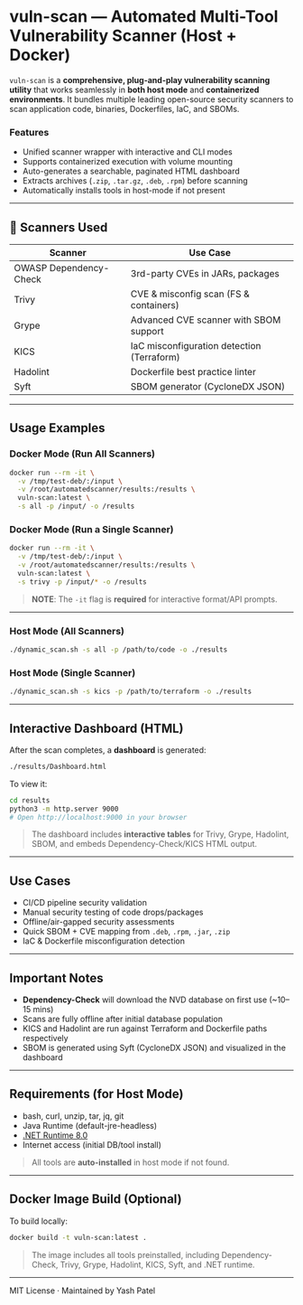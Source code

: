 # vuln-scan — Automated Multi-Tool Vulnerability Scanner (Host + Docker)

`vuln-scan` is a **comprehensive, plug-and-play vulnerability scanning utility** that works seamlessly in **both host mode** and **containerized environments**. It bundles multiple leading open-source security scanners to scan application code, binaries, Dockerfiles, IaC, and SBOMs.

### Features

- Unified scanner wrapper with interactive and CLI modes
- Supports containerized execution with volume mounting
- Auto-generates a searchable, paginated HTML dashboard
- Extracts archives (`.zip`, `.tar.gz`, `.deb`, `.rpm`) before scanning
- Automatically installs tools in host-mode if not present

---

## 🔧 Scanners Used

| Scanner                | Use Case                                  |
|------------------------|-------------------------------------------|
| OWASP Dependency-Check | 3rd-party CVEs in JARs, packages          |
| Trivy                  | CVE & misconfig scan (FS & containers)    |
| Grype                  | Advanced CVE scanner with SBOM support    |
| KICS                   | IaC misconfiguration detection (Terraform)|
| Hadolint               | Dockerfile best practice linter           |
| Syft                   | SBOM generator (CycloneDX JSON)           |

---

## Usage Examples

### Docker Mode (Run All Scanners)
```bash
docker run --rm -it \
  -v /tmp/test-deb/:/input \
  -v /root/automatedscanner/results:/results \
  vuln-scan:latest \
  -s all -p /input/ -o /results
````

### Docker Mode (Run a Single Scanner)

```bash
docker run --rm -it \
  -v /tmp/test-deb/:/input \
  -v /root/automatedscanner/results:/results \
  vuln-scan:latest \
  -s trivy -p /input/* -o /results
```

> **NOTE**: The `-it` flag is **required** for interactive format/API prompts.

---

### Host Mode (All Scanners)

```bash
./dynamic_scan.sh -s all -p /path/to/code -o ./results
```

### Host Mode (Single Scanner)

```bash
./dynamic_scan.sh -s kics -p /path/to/terraform -o ./results
```

---

## Interactive Dashboard (HTML)

After the scan completes, a **dashboard** is generated:

```bash
./results/Dashboard.html
```

To view it:

```bash
cd results
python3 -m http.server 9000
# Open http://localhost:9000 in your browser
```

> The dashboard includes **interactive tables** for Trivy, Grype, Hadolint, SBOM, and embeds Dependency-Check/KICS HTML output.

---

## Use Cases

* CI/CD pipeline security validation
* Manual security testing of code drops/packages
* Offline/air-gapped security assessments
* Quick SBOM + CVE mapping from `.deb`, `.rpm`, `.jar`, `.zip`
* IaC & Dockerfile misconfiguration detection

---

## Important Notes

* **Dependency-Check** will download the NVD database on first use (\~10–15 mins)
* Scans are fully offline after initial database population
* KICS and Hadolint are run against Terraform and Dockerfile paths respectively
* SBOM is generated using Syft (CycloneDX JSON) and visualized in the dashboard

---

## Requirements (for Host Mode)

* bash, curl, unzip, tar, jq, git
* Java Runtime (default-jre-headless)
* [.NET Runtime 8.0](https://dotnet.microsoft.com/en-us/download/dotnet/8.0)
* Internet access (initial DB/tool install)

> All tools are **auto-installed** in host mode if not found.

---

## Docker Image Build (Optional)

To build locally:

```bash
docker build -t vuln-scan:latest .
```

> The image includes all tools preinstalled, including Dependency-Check, Trivy, Grype, Hadolint, KICS, Syft, and .NET runtime.

---

MIT License · Maintained by Yash Patel

```
